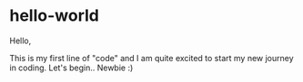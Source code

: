 # hello-world

Hello,

This is my first line of "code" and I am quite excited to start my
new journey in coding. Let's begin.. Newbie :) 
